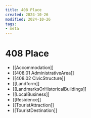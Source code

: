 ```yaml
---
title: 408 Place
created: 2024-10-26
modified: 2024-10-26
tags: 
- meta
---
```

# 408 Place
- [[Accommodation]]
- [[408.01 AdministrativeArea]]
- [[408.02 CivicStructure]]
- [[Landform]]
- [[LandmarksOrHistoricalBuildings]]
- [[LocalBusiness]]
- [[Residence]]
- [[TouristAttraction]]
- [[TouristDestination]]